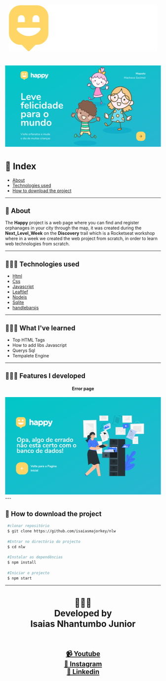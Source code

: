 <h1 align="center">
<img src="public/images/logo.svg">
</h1>

<h1>
<img src="public/images/Screenshot_2020-11-14 Happy.png">
</h1>

# 🔰 Index

- [About](#-about)
- [Technologies used](#-technologies-used)
- [How to download the project](#-how-to-download-the-project)

---

## 📓 About

The **Happy** project is a web page where you can find and register orphanages in your city through the map, it was created during the **Next_Level_Week** on the **Discovery** trail which is a Rocketseat workshop where in a week we created the web project from scratch, in order to learn web technologies from scratch.

---

## 🧑🏾‍💻 Technologies used

- [Html](https://developer.mozilla.org/pt-PT/docs/Web/HTML)
- [Css](https://developer.mozilla.org/pt-PT/docs/Glossary/CSS)
- [Javascript](https://developer.mozilla.org/pt-PT/docs/Glossary/JavaScript)
- [Leaftlef](https://leafletjs.com/)
- [Nodejs](https://nodejs.org/en/)
- [Sqlite](https://www.sqlite.org/index.html)
- [handlebarsjs](https://handlebarsjs.com/)

---
## 🧑🏾‍💻 What I've learned
- Top HTML Tags
- How to add libs Javascript
- Querys Sql
- Tempalete Engine

---
## 🧑🏾‍💻 Features I developed

<h4 align=center> Error page</h4>
<img src="public/images/Screenshot_2020-11-14 Happy Erro no banco de dados.png"></img>
<br>
---

## 📂 How to download the project

```bash
 #clonar repositório
 $ git clone https://github.com/isaiasmajorkey/nlw

 #Entrar no directório do projecto
 $ cd nlw

 #Instalar as dependências
 $ npm install

 #Iniciar o projecto
 $ npm start
```

---


<h1 align="center">
👨🏽‍🏫 
<br>
Developed by
<br>
 Isaias Nhantumbo Junior
</h1>
<br>

<h2 align="center">
<a href="https://www.youtube.com/channel/UCOyeYkH0MwJ6RrXTcEFFdAQ?view_as=subscriber"> 📹 Youtube</a>
<br>
<a href="https://www.instagram.com/isaias_here/"> 🖖 Instagram</a>
<br>
<a href="https://www.linkedin.com/in/isaias-nhantumbo-junior-733bb619b/">🔭 Linkedin</a>
<br>
</h2>
